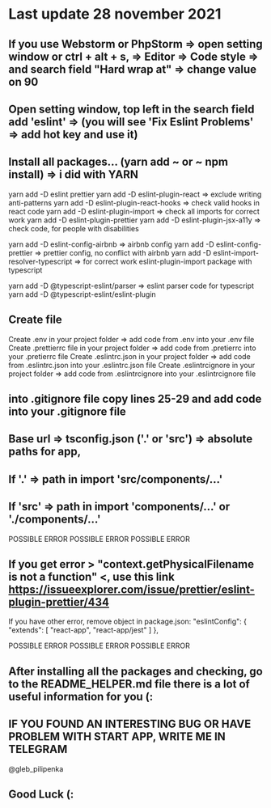 # Last update 28 november 2021

## If you use Webstorm or PhpStorm => open setting window or ctrl + alt + s, => Editor => Code style => and search field "Hard wrap at" => change value on 90
## Open setting window, top left in the search field add 'eslint' => (you will see 'Fix Eslint Problems' => add hot key and use it)

## Install all packages... (yarn add ~ or ~ npm install) => i did with YARN
 
yarn add -D eslint prettier
yarn add -D eslint-plugin-react => exclude writing anti-patterns 
yarn add -D eslint-plugin-react-hooks => check valid hooks in react code 
yarn add -D eslint-plugin-import => check all imports for correct work 
yarn add -D eslint-plugin-prettier
yarn add -D eslint-plugin-jsx-a11y => check code, for people with disabilities

yarn add -D eslint-config-airbnb => airbnb config
yarn add -D eslint-config-prettier => prettier config, no conflict with airbnb
yarn add -D eslint-import-resolver-typescript => for correct work eslint-plugin-import package with typescript

yarn add -D @typescript-eslint/parser => eslint parser code for typescript 
yarn add -D @typescript-eslint/eslint-plugin

## Create file
Create .env in your project folder => add code from .env into your .env file
Create .prettierrc file in your project folder => add code from .pretierrc into your .pretierrc file
Create .eslintrc.json in your project folder => add code from .eslintrc.json into your .eslintrc.json file
Create .eslintrcignore in your project folder => add code from .eslintrcignore into your .eslintrcignore file

## into .gitignore file copy lines 25-29 and add code into your .gitignore file
## Base url => tsconfig.json ('.' or 'src') => absolute paths for app,
## If '.' => path in import 'src/components/...'
## If 'src' => path in import 'components/...' or './components/...'

POSSIBLE ERROR
POSSIBLE ERROR
POSSIBLE ERROR

## If you get error > "context.getPhysicalFilename is not a function" <, use this link https://issueexplorer.com/issue/prettier/eslint-plugin-prettier/434
If you have other error, remove object in package.json:
 "eslintConfig": {
   "extends": [
     "react-app",
     "react-app/jest"
    ]
 },

POSSIBLE ERROR
POSSIBLE ERROR
POSSIBLE ERROR





## After installing all the packages and checking, go to the README_HELPER.md file there is a lot of useful information for you (:





## IF YOU FOUND AN INTERESTING BUG OR HAVE PROBLEM WITH START APP, WRITE ME IN TELEGRAM
@gleb_pilipenka

## Good Luck (:
